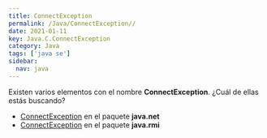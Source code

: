 ```yaml
---
title: ConnectException
permalink: /Java/ConnectException//
date: 2021-01-11
key: Java.C.ConnectException
category: Java
tags: ['java se']
sidebar: 
  nav: java
---
```


Existen varios elementos con el nombre **ConnectException**. ¿Cuál de ellas estás buscando?
<ul>
<li><a href="/Java/ConnectException-java-net/">ConnectException</a> en el paquete <strong>java.net</strong></li>
<li><a href="/Java/ConnectException-java-rmi/">ConnectException</a> en el paquete <strong>java.rmi</strong></li>
<ul>
